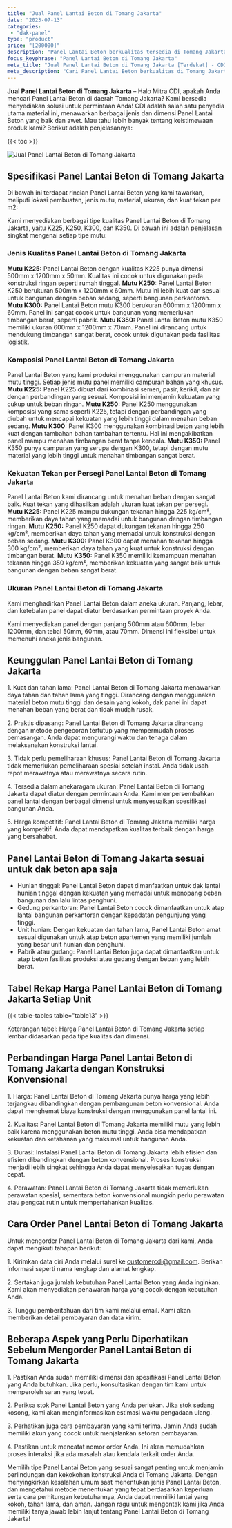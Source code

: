 ```yaml
---
title: "Jual Panel Lantai Beton di Tomang Jakarta"
date: "2023-07-13"
categories:
 - "dak-panel"
type: "product"
price: "[200000]"
description: "Panel Lantai Beton berkualitas tersedia di Tomang Jakarta. Panel Lantai Beton dirancang untuk kebutuhan konstruksi modern dengan performa prima. Dapatkan info lengkap."
focus_keyphrase: "Panel Lantai Beton di Tomang Jakarta"
meta_title: "Jual Panel Lantai Beton di Tomang Jakarta [Terdekat] - CDI"
meta_description: "Cari Panel Lantai Beton berkualitas di Tomang Jakarta?. Tersedia Panel Lantai Beton premium untuk pembangunan. Penawaran spesial hanya di sini."
---
```


**Jual Panel Lantai Beton di Tomang Jakarta** – Halo Mitra CDI, apakah Anda mencari Panel Lantai Beton di daerah Tomang Jakarta? Kami bersedia menyediakan solusi untuk permintaan Anda! CDI adalah salah satu penyedia utama material ini, menawarkan berbagai jenis dan dimensi Panel Lantai Beton yang baik dan awet. Mau tahu lebih banyak tentang keistimewaan produk kami? Berikut adalah penjelasannya:

{{< toc >}}

![Jual Panel Lantai Beton di Tomang Jakarta](/images/dak-panel/dak-panel-19.jpg)

## Spesifikasi Panel Lantai Beton di Tomang Jakarta

Di bawah ini terdapat rincian Panel Lantai Beton yang kami tawarkan, meliputi lokasi pembuatan, jenis mutu, material, ukuran, dan kuat tekan per m2:

Kami menyediakan berbagai tipe kualitas Panel Lantai Beton di Tomang Jakarta, yaitu K225, K250, K300, dan K350. Di bawah ini adalah penjelasan singkat mengenai setiap tipe mutu:

### Jenis Kualitas Panel Lantai Beton di Tomang Jakarta

**Mutu K225:** Panel Lantai Beton dengan kualitas K225 punya dimensi 500mm x 1200mm x 50mm. Kualitas ini cocok untuk digunakan pada konstruksi ringan seperti rumah tinggal.
**Mutu K250:** Panel Lantai Beton K250 berukuran 500mm x 1200mm x 60mm. Mutu ini lebih kuat dan sesuai untuk bangunan dengan beban sedang, seperti bangunan perkantoran.
**Mutu K300:** Panel Lantai Beton mutu K300 berukuran 600mm x 1200mm x 60mm. Panel ini sangat cocok untuk bangunan yang memerlukan timbangan berat, seperti pabrik.
**Mutu K350:** Panel Lantai Beton mutu K350 memiliki ukuran 600mm x 1200mm x 70mm. Panel ini dirancang untuk mendukung timbangan sangat berat, cocok untuk digunakan pada fasilitas logistik.

### Komposisi Panel Lantai Beton di Tomang Jakarta

Panel Lantai Beton yang kami produksi menggunakan campuran material mutu tinggi. Setiap jenis mutu panel memiliki campuran bahan yang khusus.
**Mutu K225:** Panel K225 dibuat dari kombinasi semen, pasir, kerikil, dan air dengan perbandingan yang sesuai. Komposisi ini menjamin kekuatan yang cukup untuk beban ringan.
**Mutu K250:** Panel K250 menggunakan komposisi yang sama seperti K225, tetapi dengan perbandingan yang diubah untuk mencapai kekuatan yang lebih tinggi dalam menahan beban sedang.
**Mutu K300:** Panel K300 menggunakan kombinasi beton yang lebih kuat dengan tambahan bahan tambahan tertentu. Hal ini mengakibatkan panel mampu menahan timbangan berat tanpa kendala.
**Mutu K350:** Panel K350 punya campuran yang serupa dengan K300, tetapi dengan mutu material yang lebih tinggi untuk menahan timbangan sangat berat.

### Kekuatan Tekan per Persegi Panel Lantai Beton di Tomang Jakarta

Panel Lantai Beton kami dirancang untuk menahan beban dengan sangat baik. Kuat tekan yang dihasilkan adalah ukuran kuat tekan per persegi.
**Mutu K225:** Panel K225 mampu dukungan tekanan hingga 225 kg/cm², memberikan daya tahan yang memadai untuk bangunan dengan timbangan ringan.
**Mutu K250:** Panel K250 dapat dukungan tekanan hingga 250 kg/cm², memberikan daya tahan yang memadai untuk konstruksi dengan beban sedang.
**Mutu K300:** Panel K300 dapat menahan tekanan hingga 300 kg/cm², memberikan daya tahan yang kuat untuk konstruksi dengan timbangan berat.
**Mutu K350:** Panel K350 memiliki kemampuan menahan tekanan hingga 350 kg/cm², memberikan kekuatan yang sangat baik untuk bangunan dengan beban sangat berat.

### Ukuran Panel Lantai Beton di Tomang Jakarta

Kami menghadirkan Panel Lantai Beton dalam aneka ukuran. Panjang, lebar, dan ketebalan panel dapat diatur berdasarkan permintaan proyek Anda.

Kami menyediakan panel dengan panjang 500mm atau 600mm, lebar 1200mm, dan tebal 50mm, 60mm, atau 70mm. Dimensi ini fleksibel untuk memenuhi aneka jenis bangunan.

## Keunggulan Panel Lantai Beton di Tomang Jakarta

1\.  Kuat dan tahan lama: Panel Lantai Beton di Tomang Jakarta menawarkan daya tahan dan tahan lama yang tinggi. Dirancang dengan menggunakan material beton mutu tinggi dan desain yang kokoh, dak panel ini dapat menahan beban yang berat dan tidak mudah rusak.

2\.  Praktis dipasang: Panel Lantai Beton di Tomang Jakarta dirancang dengan metode pengecoran tertutup yang mempermudah proses pemasangan. Anda dapat mengurangi waktu dan tenaga dalam melaksanakan konstruksi lantai.

3\.  Tidak perlu pemeliharaan khusus: Panel Lantai Beton di Tomang Jakarta tidak memerlukan pemeliharaan spesial setelah instal. Anda tidak usah repot merawatnya atau merawatnya secara rutin.

4\.  Tersedia dalam anekaragam ukuran: Panel Lantai Beton di Tomang Jakarta dapat diatur dengan permintaan Anda. Kami mempersembahkan panel lantai dengan berbagai dimensi untuk menyesuaikan spesifikasi bangunan Anda.

5\.  Harga kompetitif: Panel Lantai Beton di Tomang Jakarta memiliki harga yang kompetitif. Anda dapat mendapatkan kualitas terbaik dengan harga yang bersahabat.

## Panel Lantai Beton di Tomang Jakarta sesuai untuk dak beton apa saja

*   Hunian tinggal: Panel Lantai Beton dapat dimanfaatkan untuk dak lantai hunian tinggal dengan kekuatan yang memadai untuk menopang beban bangunan dan lalu lintas penghuni.
*   Gedung perkantoran: Panel Lantai Beton cocok dimanfaatkan untuk atap lantai bangunan perkantoran dengan kepadatan pengunjung yang tinggi.
*   Unit hunian: Dengan kekuatan dan tahan lama, Panel Lantai Beton amat sesuai digunakan untuk atap beton apartemen yang memiliki jumlah yang besar unit hunian dan penghuni.
*   Pabrik atau gudang: Panel Lantai Beton juga dapat dimanfaatkan untuk atap beton fasilitas produksi atau gudang dengan beban yang lebih berat.

## Tabel Rekap Harga Panel Lantai Beton di Tomang Jakarta Setiap Unit

{{< table-tables table="table13" >}}

Keterangan tabel: Harga Panel Lantai Beton di Tomang Jakarta setiap lembar didasarkan pada tipe kualitas dan dimensi.

## Perbandingan Harga Panel Lantai Beton di Tomang Jakarta dengan Konstruksi Konvensional

1\.  Harga: Panel Lantai Beton di Tomang Jakarta punya harga yang lebih terjangkau dibandingkan dengan pembangunan beton konvensional. Anda dapat menghemat biaya konstruksi dengan menggunakan panel lantai ini.

2\.  Kualitas: Panel Lantai Beton di Tomang Jakarta memiliki mutu yang lebih baik karena menggunakan beton mutu tinggi. Anda bisa mendapatkan kekuatan dan ketahanan yang maksimal untuk bangunan Anda.

3\.  Durasi: Instalasi Panel Lantai Beton di Tomang Jakarta lebih efisien dan efisien dibandingkan dengan beton konvensional. Proses konstruksi menjadi lebih singkat sehingga Anda dapat menyelesaikan tugas dengan cepat.

4\.  Perawatan: Panel Lantai Beton di Tomang Jakarta tidak memerlukan perawatan spesial, sementara beton konvensional mungkin perlu perawatan atau pengcat rutin untuk mempertahankan kualitas.

## Cara Order Panel Lantai Beton di Tomang Jakarta

Untuk mengorder Panel Lantai Beton di Tomang Jakarta dari kami, Anda dapat mengikuti tahapan berikut:

1\.  Kirimkan data diri Anda melalui surel ke customercdi@gmail.com. Berikan informasi seperti nama lengkap dan alamat lengkap.

2\.  Sertakan juga jumlah kebutuhan Panel Lantai Beton yang Anda inginkan. Kami akan menyediakan penawaran harga yang cocok dengan kebutuhan Anda.

3\.  Tunggu pemberitahuan dari tim kami melalui email. Kami akan memberikan detail pembayaran dan data kirim.

## Beberapa Aspek yang Perlu Diperhatikan Sebelum Mengorder Panel Lantai Beton di Tomang Jakarta

1\.  Pastikan Anda sudah memiliki dimensi dan spesifikasi Panel Lantai Beton yang Anda butuhkan. Jika perlu, konsultasikan dengan tim kami untuk memperoleh saran yang tepat.

2\.  Periksa stok Panel Lantai Beton yang Anda perlukan. Jika stok sedang kosong, kami akan menginformasikan estimasi waktu pengadaan ulang.

3\.  Perhatikan juga cara pembayaran yang kami terima. Jamin Anda sudah memiliki akun yang cocok untuk menjalankan setoran pembayaran.

4\.  Pastikan untuk mencatat nomor order Anda. Ini akan memudahkan proses interaksi jika ada masalah atau kendala terkait order Anda.

Memilih tipe Panel Lantai Beton yang sesuai sangat penting untuk menjamin perlindungan dan kekokohan konstruksi Anda di Tomang Jakarta. Dengan menyingkirkan kesalahan umum saat menentukan jenis Panel Lantai Beton, dan mengetahui metode menentukan yang tepat berdasarkan keperluan serta cara perhitungan kebutuhannya, Anda dapat memiliki lantai yang kokoh, tahan lama, dan aman. Jangan ragu untuk mengontak kami jika Anda memiliki tanya jawab lebih lanjut tentang Panel Lantai Beton di Tomang Jakarta!